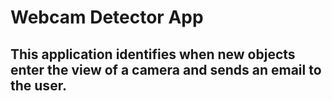 # Webcam Detector App
## This application identifies when new objects enter the view of a camera and sends an email to the user.